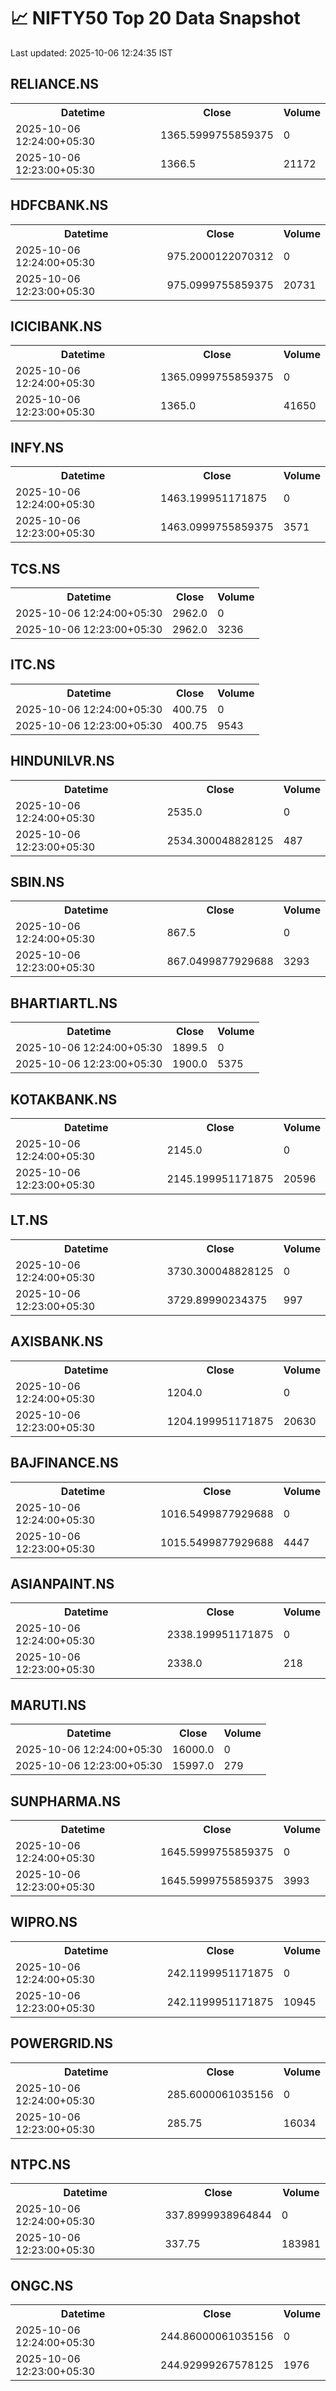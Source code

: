 # 📈 NIFTY50 Top 20 Data Snapshot

Last updated: 2025-10-06 12:24:35 IST

## RELIANCE.NS

<table>
  <tr><th>Datetime</th><th>Close</th><th>Volume</th></tr>
  <tr><td>2025-10-06 12:24:00+05:30</td><td>1365.5999755859375</td><td>0</td></tr>
  <tr><td>2025-10-06 12:23:00+05:30</td><td>1366.5</td><td>21172</td></tr>
</table>

## HDFCBANK.NS

<table>
  <tr><th>Datetime</th><th>Close</th><th>Volume</th></tr>
  <tr><td>2025-10-06 12:24:00+05:30</td><td>975.2000122070312</td><td>0</td></tr>
  <tr><td>2025-10-06 12:23:00+05:30</td><td>975.0999755859375</td><td>20731</td></tr>
</table>

## ICICIBANK.NS

<table>
  <tr><th>Datetime</th><th>Close</th><th>Volume</th></tr>
  <tr><td>2025-10-06 12:24:00+05:30</td><td>1365.0999755859375</td><td>0</td></tr>
  <tr><td>2025-10-06 12:23:00+05:30</td><td>1365.0</td><td>41650</td></tr>
</table>

## INFY.NS

<table>
  <tr><th>Datetime</th><th>Close</th><th>Volume</th></tr>
  <tr><td>2025-10-06 12:24:00+05:30</td><td>1463.199951171875</td><td>0</td></tr>
  <tr><td>2025-10-06 12:23:00+05:30</td><td>1463.0999755859375</td><td>3571</td></tr>
</table>

## TCS.NS

<table>
  <tr><th>Datetime</th><th>Close</th><th>Volume</th></tr>
  <tr><td>2025-10-06 12:24:00+05:30</td><td>2962.0</td><td>0</td></tr>
  <tr><td>2025-10-06 12:23:00+05:30</td><td>2962.0</td><td>3236</td></tr>
</table>

## ITC.NS

<table>
  <tr><th>Datetime</th><th>Close</th><th>Volume</th></tr>
  <tr><td>2025-10-06 12:24:00+05:30</td><td>400.75</td><td>0</td></tr>
  <tr><td>2025-10-06 12:23:00+05:30</td><td>400.75</td><td>9543</td></tr>
</table>

## HINDUNILVR.NS

<table>
  <tr><th>Datetime</th><th>Close</th><th>Volume</th></tr>
  <tr><td>2025-10-06 12:24:00+05:30</td><td>2535.0</td><td>0</td></tr>
  <tr><td>2025-10-06 12:23:00+05:30</td><td>2534.300048828125</td><td>487</td></tr>
</table>

## SBIN.NS

<table>
  <tr><th>Datetime</th><th>Close</th><th>Volume</th></tr>
  <tr><td>2025-10-06 12:24:00+05:30</td><td>867.5</td><td>0</td></tr>
  <tr><td>2025-10-06 12:23:00+05:30</td><td>867.0499877929688</td><td>3293</td></tr>
</table>

## BHARTIARTL.NS

<table>
  <tr><th>Datetime</th><th>Close</th><th>Volume</th></tr>
  <tr><td>2025-10-06 12:24:00+05:30</td><td>1899.5</td><td>0</td></tr>
  <tr><td>2025-10-06 12:23:00+05:30</td><td>1900.0</td><td>5375</td></tr>
</table>

## KOTAKBANK.NS

<table>
  <tr><th>Datetime</th><th>Close</th><th>Volume</th></tr>
  <tr><td>2025-10-06 12:24:00+05:30</td><td>2145.0</td><td>0</td></tr>
  <tr><td>2025-10-06 12:23:00+05:30</td><td>2145.199951171875</td><td>20596</td></tr>
</table>

## LT.NS

<table>
  <tr><th>Datetime</th><th>Close</th><th>Volume</th></tr>
  <tr><td>2025-10-06 12:24:00+05:30</td><td>3730.300048828125</td><td>0</td></tr>
  <tr><td>2025-10-06 12:23:00+05:30</td><td>3729.89990234375</td><td>997</td></tr>
</table>

## AXISBANK.NS

<table>
  <tr><th>Datetime</th><th>Close</th><th>Volume</th></tr>
  <tr><td>2025-10-06 12:24:00+05:30</td><td>1204.0</td><td>0</td></tr>
  <tr><td>2025-10-06 12:23:00+05:30</td><td>1204.199951171875</td><td>20630</td></tr>
</table>

## BAJFINANCE.NS

<table>
  <tr><th>Datetime</th><th>Close</th><th>Volume</th></tr>
  <tr><td>2025-10-06 12:24:00+05:30</td><td>1016.5499877929688</td><td>0</td></tr>
  <tr><td>2025-10-06 12:23:00+05:30</td><td>1015.5499877929688</td><td>4447</td></tr>
</table>

## ASIANPAINT.NS

<table>
  <tr><th>Datetime</th><th>Close</th><th>Volume</th></tr>
  <tr><td>2025-10-06 12:24:00+05:30</td><td>2338.199951171875</td><td>0</td></tr>
  <tr><td>2025-10-06 12:23:00+05:30</td><td>2338.0</td><td>218</td></tr>
</table>

## MARUTI.NS

<table>
  <tr><th>Datetime</th><th>Close</th><th>Volume</th></tr>
  <tr><td>2025-10-06 12:24:00+05:30</td><td>16000.0</td><td>0</td></tr>
  <tr><td>2025-10-06 12:23:00+05:30</td><td>15997.0</td><td>279</td></tr>
</table>

## SUNPHARMA.NS

<table>
  <tr><th>Datetime</th><th>Close</th><th>Volume</th></tr>
  <tr><td>2025-10-06 12:24:00+05:30</td><td>1645.5999755859375</td><td>0</td></tr>
  <tr><td>2025-10-06 12:23:00+05:30</td><td>1645.5999755859375</td><td>3993</td></tr>
</table>

## WIPRO.NS

<table>
  <tr><th>Datetime</th><th>Close</th><th>Volume</th></tr>
  <tr><td>2025-10-06 12:24:00+05:30</td><td>242.1199951171875</td><td>0</td></tr>
  <tr><td>2025-10-06 12:23:00+05:30</td><td>242.1199951171875</td><td>10945</td></tr>
</table>

## POWERGRID.NS

<table>
  <tr><th>Datetime</th><th>Close</th><th>Volume</th></tr>
  <tr><td>2025-10-06 12:24:00+05:30</td><td>285.6000061035156</td><td>0</td></tr>
  <tr><td>2025-10-06 12:23:00+05:30</td><td>285.75</td><td>16034</td></tr>
</table>

## NTPC.NS

<table>
  <tr><th>Datetime</th><th>Close</th><th>Volume</th></tr>
  <tr><td>2025-10-06 12:24:00+05:30</td><td>337.8999938964844</td><td>0</td></tr>
  <tr><td>2025-10-06 12:23:00+05:30</td><td>337.75</td><td>183981</td></tr>
</table>

## ONGC.NS

<table>
  <tr><th>Datetime</th><th>Close</th><th>Volume</th></tr>
  <tr><td>2025-10-06 12:24:00+05:30</td><td>244.86000061035156</td><td>0</td></tr>
  <tr><td>2025-10-06 12:23:00+05:30</td><td>244.92999267578125</td><td>1976</td></tr>
</table>

